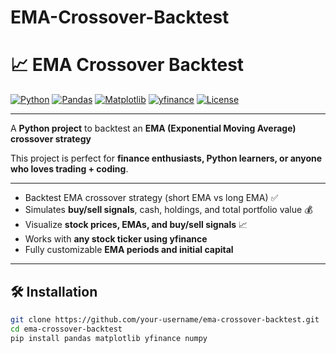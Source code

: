 # EMA-Crossover-Backtest

# 📈 EMA Crossover Backtest

[![Python](https://img.shields.io/badge/Python-3776AB?style=for-the-badge&logo=python&logoColor=white)](https://www.python.org/) 
[![Pandas](https://img.shields.io/badge/Pandas-150458?style=for-the-badge&logo=pandas&logoColor=white)](https://pandas.pydata.org/) 
[![Matplotlib](https://img.shields.io/badge/Matplotlib-F58025?style=for-the-badge&logo=matplotlib&logoColor=white)](https://matplotlib.org/)
[![yfinance](https://img.shields.io/badge/yfinance-4B0082?style=for-the-badge&logoColor=white)](https://pypi.org/project/yfinance/)
[![License](https://img.shields.io/badge/License-MIT-pink?style=for-the-badge)](LICENSE)

---

A **Python project** to backtest an **EMA (Exponential Moving Average) crossover strategy**

This project is perfect for **finance enthusiasts, Python learners, or anyone who loves trading + coding**.  

---
- Backtest EMA crossover strategy (short EMA vs long EMA) ✅
- Simulates **buy/sell signals**, cash, holdings, and total portfolio value 💰
- Visualize **stock prices, EMAs, and buy/sell signals** 📈
- Works with **any stock ticker using yfinance**
- Fully customizable **EMA periods and initial capital**

---

## 🛠 Installation
```bash
git clone https://github.com/your-username/ema-crossover-backtest.git
cd ema-crossover-backtest
pip install pandas matplotlib yfinance numpy
